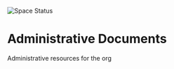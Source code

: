 ![Space Status](https://spaceapistatusimage.hosted.quelltext.eu/status?url=https%3A%2F%2Fmembers.pawprintprototyping.org%2Fapi%2Fspacedirectory%2F?)

# Administrative Documents
Administrative resources for the org

